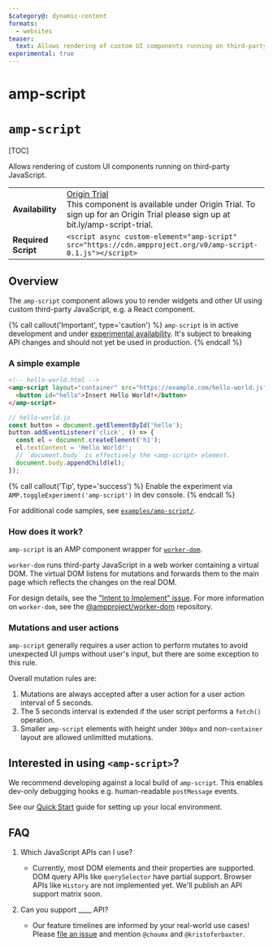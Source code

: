 ```yaml
---
$category@: dynamic-content
formats:
  - websites
teaser:
  text: Allows rendering of custom UI components running on third-party JavaScript.
experimental: true
---
```

# amp-script

# <a name="amp-script"></a> `amp-script`

<!---
Copyright 2018 The AMP HTML Authors. All Rights Reserved.

Licensed under the Apache License, Version 2.0 (the "License");
you may not use this file except in compliance with the License.
You may obtain a copy of the License at

      http://www.apache.org/licenses/LICENSE-2.0

Unless required by applicable law or agreed to in writing, software
distributed under the License is distributed on an "AS-IS" BASIS,
WITHOUT WARRANTIES OR CONDITIONS OF ANY KIND, either express or implied.
See the License for the specific language governing permissions and
limitations under the License.
-->

[TOC]

Allows rendering of custom UI components running on third-party JavaScript.

<table>
  <tr>
    <td><strong>Availability</strong></td>
    <td>
      <a href="https://amp.dev/documentation/guides-and-tutorials/learn/experimental#origin-trials">Origin Trial</a><br/>
      This component is available under Origin Trial. To sign up for an Origin Trial please sign up at bit.ly/amp-script-trial.
    </td>
  </tr>
  <tr>
    <td class="col-fourty"><strong>Required Script</strong></td>
    <td>
      <div>
        <code>&lt;script async custom-element="amp-script" src="https://cdn.ampproject.org/v0/amp-script-0.1.js">&lt;/script&gt;</code>
      </div>
    </td>
  </tr>
</table>

## Overview

The `amp-script` component allows you to render widgets and other UI using custom third-party JavaScript, e.g. a React component.

{% call callout('Important', type='caution') %}
`amp-script` is in active development and under [experimental availability](https://www.ampproject.org/docs/reference/experimental.html). It's subject to breaking API changes and should not yet be used in production.
{% endcall %}

### A simple example

```html
<!-- hello-world.html -->
<amp-script layout="container" src="https://example.com/hello-world.js">
  <button id="hello">Insert Hello World!</button>
</amp-script>
```

```js
// hello-world.js
const button = document.getElementById('hello');
button.addEventListener('click', () => {
  const el = document.createElement('h1');
  el.textContent = 'Hello World!';
  // `document.body` is effectively the <amp-script> element.
  document.body.appendChild(el);
});
```

{% call callout('Tip', type='success') %}
Enable the experiment via `AMP.toggleExperiment('amp-script')` in dev console.
{% endcall %}

For additional code samples, see [`examples/amp-script/`](https://github.com/ampproject/amphtml/tree/master/examples/amp-script).

### How does it work?

`amp-script` is an AMP component wrapper for [`worker-dom`](https://github.com/ampproject/worker-dom/).

`worker-dom` runs third-party JavaScript in a web worker containing a virtual DOM. The virtual DOM listens for mutations and forwards them to the main page which reflects the changes on the real DOM.

For design details, see the ["Intent to Implement" issue](https://github.com/ampproject/amphtml/issues/13471).
For more information on `worker-dom`, see the [@ampproject/worker-dom](https://github.com/ampproject/worker-dom/) repository.

### Mutations and user actions

`amp-script` generally requires a user action to perform mutates to avoid unexpected UI jumps without user's input, but there are some exception to this rule.

Overall mutation rules are:

1. Mutations are always accepted after a user action for a user action interval of 5 seconds.
2. The 5 seconds interval is extended if the user script performs a `fetch()` operation.
3. Smaller `amp-script` elements with height under `300px` and non-`container` layout are allowed unlimitted mutations.

## Interested in using `<amp-script>`?

We recommend developing against a local build of `amp-script`. This enables dev-only debugging hooks e.g. human-readable `postMessage` events.

See our [Quick Start](https://github.com/ampproject/amphtml/blob/master/contributing/getting-started-quick.md#one-time-setup) guide for setting up your local environment.

## FAQ

1. Which JavaScript APIs can I use?

   * Currently, most DOM elements and their properties are supported. DOM query APIs like `querySelector` have partial support. Browser APIs like `History` are not implemented yet. We'll publish an API support matrix soon.

2. Can you support ____ API?

    * Our feature timelines are informed by your real-world use cases! Please [file an issue](https://github.com/ampproject/amphtml/issues/new) and mention `@choumx` and `@kristoferbaxter`.
